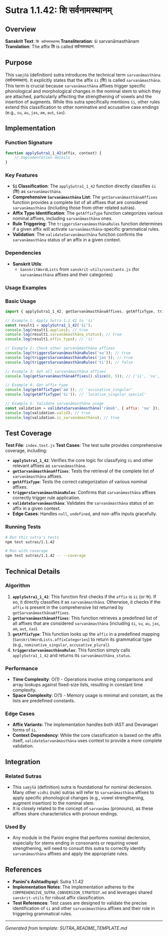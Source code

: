 # Sutra 1.1.42: शि सर्वनामस्थानम्

## Overview

**Sanskrit Text**: `शि सर्वनामस्थानम्`
**Transliteration**: śi sarvanāmasthānam
**Translation**: The affix शि is called सर्वनामस्थान.

## Purpose

This `saṃjñā` (definition) sutra introduces the technical term `sarvanāmasthāna` (सर्वनामस्थान). It explicitly states that the affix `śi` (शि) is called `sarvanāmasthāna`. This term is crucial because `sarvanāmasthāna` affixes trigger specific phonological and morphological changes in the nominal stem to which they are attached, particularly affecting the strengthening of vowels and the insertion of augments. While this sutra specifically mentions `śi`, other rules extend this classification to other nominative and accusative case endings (e.g., `su`, `au`, `jas`, `am`, `auṭ`, `śas`).

## Implementation

### Function Signature
```javascript
function applySutra1_1_42(affix, context) {
    // Implementation details
}
```

### Key Features
- **`Śi` Classification**: The `applySutra1_1_42` function directly classifies `śi` (शि) as `sarvanāmasthāna`.
- **Comprehensive `Sarvanāmasthāna` List**: The `getSarvanāmasthānaAffixes` function provides a complete list of all affixes that are considered `sarvanāmasthāna` (including those from other related sutras).
- **Affix Type Identification**: The `getAffixType` function categorizes various nominal affixes, including `sarvanāmasthāna` ones.
- **Rule Triggering**: The `triggersSarvanāmasthānaRules` function determines if a given affix will activate `sarvanāmasthāna`-specific grammatical rules.
- **Validation**: The `validateSarvanāmasthāna` function confirms the `sarvanāmasthāna` status of an affix in a given context.

### Dependencies
- **Sanskrit Utils**:
  - `SanskritWordLists` from `sanskrit-utils/constants.js` (for `sarvanāmasthāna` affixes and their categories)

### Usage Examples

### Basic Usage
```javascript
import { applySutra1_1_42, getSarvanāmasthānaAffixes, getAffixType, triggersSarvanāmasthānaRules, validateSarvanāmasthāna, testSutra1_1_42 } from './index.js';

// Example 1: Apply Sutra 1.1.42 to 'śi'
const result1 = applySutra1_1_42('śi');
console.log(result1.applies); // true
console.log(result1.sarvanāmasthāna_status); // true
console.log(result1.affix_type); // 'śi'

// Example 2: Check other sarvanāmasthāna affixes
console.log(triggersSarvanāmasthānaRules('su')); // true
console.log(triggersSarvanāmasthānaRules('jas')); // true
console.log(triggersSarvanāmasthānaRules('ti')); // false

// Example 3: Get all sarvanāmasthāna affixes
console.log(getSarvanāmasthānaAffixes().slice(0, 5)); // ['śi', 'su', 'au', 'jas', 'am']

// Example 4: Get affix type
console.log(getAffixType('am')); // 'accusative_singular'
console.log(getAffixType('śi')); // 'locative_singular_special'

// Example 5: Validate sarvanāmasthāna usage
const validation = validateSarvanāmasthāna('rāmaḥ', { affix: 'su' });
console.log(validation.valid); // true
console.log(validation.is_sarvanāmasthāna); // true
```

## Test Coverage

**Test File**: `index.test.js`
**Test Cases**: The test suite provides comprehensive coverage, including:
- **`applySutra1_1_42`**: Verifies the core logic for classifying `śi` and other relevant affixes as `sarvanāmasthāna`.
- **`getSarvanāmasthānaAffixes`**: Tests the retrieval of the complete list of `sarvanāmasthāna` affixes.
- **`getAffixType`**: Tests the correct categorization of various nominal affixes.
- **`triggersSarvanāmasthānaRules`**: Confirms that `sarvanāmasthāna` affixes correctly trigger rule application.
- **`validateSarvanāmasthāna`**: Validates the `sarvanāmasthāna` status of an affix in a given context.
- **Edge Cases**: Handles `null`, `undefined`, and non-affix inputs gracefully.

### Running Tests
```bash
# Run this sutra's tests
npm test sutras/1.1.42

# Run with coverage
npm test sutras/1.1.42 -- --coverage
```

## Technical Details

### Algorithm
1.  **`applySutra1_1_42`**: This function first checks if the `affix` is `śi` (or `शि`). If so, it directly classifies it as `sarvanāmasthāna`. Otherwise, it checks if the `affix` is present in the comprehensive list returned by `getSarvanāmasthānaAffixes`.
2.  **`getSarvanāmasthānaAffixes`**: This function retrieves a predefined list of all affixes that are considered `sarvanāmasthāna` (including `śi`, `su`, `au`, `jas`, `am`, `auṭ`, `śas`).
3.  **`getAffixType`**: This function looks up the `affix` in a predefined mapping (`SanskritWordLists.affixCategories`) to return its grammatical type (e.g., `nominative_singular`, `accusative_plural`).
4.  **`triggersSarvanāmasthānaRules`**: This function simply calls `applySutra1_1_42` and returns its `sarvanāmasthāna_status`.

### Performance
- **Time Complexity**: O(1) - Operations involve string comparisons and array lookups against fixed-size lists, resulting in constant time complexity.
- **Space Complexity**: O(1) - Memory usage is minimal and constant, as the lists are predefined constants.

### Edge Cases
- **Affix Variants**: The implementation handles both IAST and Devanagari forms of `śi`.
- **Context Dependency**: While the core classification is based on the affix itself, `validateSarvanāmasthāna` uses context to provide a more complete validation.

## Integration

### Related Sutras
- This `saṃjñā` (definition) sutra is foundational for nominal declension. Many other `vidhi` (rule) sutras will refer to `sarvanāmasthāna` affixes to apply specific phonological changes (e.g., vowel strengthening, augment insertion) to the nominal stem.
- It is closely related to the concept of `sarvanāma` (pronouns), as these affixes share characteristics with pronoun endings.

### Used By
- Any module in the Panini engine that performs nominal declension, especially for stems ending in consonants or requiring vowel strengthening, will need to consult this sutra to correctly identify `sarvanāmasthāna` affixes and apply the appropriate rules.

## References

- **Panini's Ashtadhyayi**: Sutra 1.1.42
- **Implementation Notes**: The implementation adheres to the `COMPREHENSIVE_SUTRA_CONVERSION_STRATEGY.md` and leverages shared `sanskrit-utils` for robust affix classification.
- **Test References**: Test cases are designed to validate the precise identification of `śi` and other `sarvanāmasthāna` affixes and their role in triggering grammatical rules.

---

*Generated from template: SUTRA_README_TEMPLATE.md*
